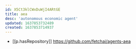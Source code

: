 ```yaml
---
id: X5Ct3klCWxDuWjI4ARtGE
title: aea
desc: 'autonomous economic agent'
updated: 1637853732489
created: 1637853714937
---
```


- [[p.hasRepository]] https://github.com/fetchai/agents-aea
